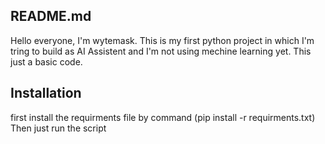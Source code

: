## README.md
Hello everyone, I'm wytemask.
This is my first python project in which I'm tring to build as AI Assistent and I'm not using mechine learning yet. This just a basic code.

## Installation
first install the requirments file by command (pip install -r requirments.txt)
Then just run the script
